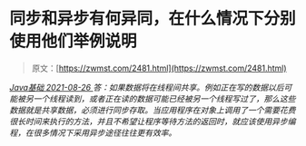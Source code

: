 <!--yml
category: 未分类
date: 0001-01-01 00:00:00
--->

# 同步和异步有何异同，在什么情况下分别使用他们举例说明

> 原文：[https://zwmst.com/2481.html](https://zwmst.com/2481.html)

   [ *Java基础* ](https://zwmst.com/java%e5%9f%ba%e7%a1%80)*[ <time datetime="2021-08-26T10:49:51+08:00"> 2021-08-26 </time> ](https://zwmst.com/2481.html)  答：如果数据将在线程间共享。例如正在写的数据以后可能被另一个线程读到，或者正在读的数据可能已经被另一个线程写过了，那么这些数据就是共享数据，必须进行同步存取。当应用程序在对象上调用了一个需要花费很长时间来执行的方法，并且不希望让程序等待方法的返回时，就应该使用异步编程，在很多情况下采用异步途径往往更有效率。*